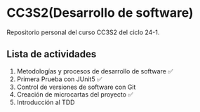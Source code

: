 # CC3S2(Desarrollo de software)

Repositorio personal del curso CC3S2 del ciclo 24-1.

## Lista de actividades

1. Metodologías y procesos de desarrollo de software ✅
2. Primera Prueba con JUnit5 ✅
3. Control de versiones de software con Git
4. Creación de microcartas del proyecto ✅
5. Introducción al TDD
